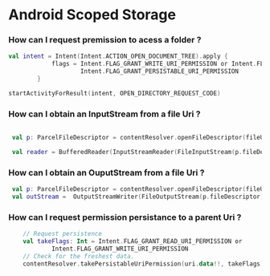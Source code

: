 # Android Scoped Storage 


### How can I request premission to acess a folder ?

```kotlin
val intent = Intent(Intent.ACTION_OPEN_DOCUMENT_TREE).apply {
            flags = Intent.FLAG_GRANT_WRITE_URI_PERMISSION or Intent.FLAG_GRANT_READ_URI_PERMISSION or
                    Intent.FLAG_GRANT_PERSISTABLE_URI_PERMISSION
        }

startActivityForResult(intent, OPEN_DIRECTORY_REQUEST_CODE)
```  


### How can I obtain an InputStream from a file Uri ?

```kotlin

 val p: ParcelFileDescriptor = contentResolver.openFileDescriptor(fileUri, "r") ?: return null

 val reader = BufferedReader(InputStreamReader(FileInputStream(p.fileDescriptor)))

```

### How can I obtain an OuputStream from a file Uri ?

```kotlin
 val p: ParcelFileDescriptor = contentResolver.openFileDescriptor(fileUri, "w") ?: return false
 val outStream =  OutputStreamWriter(FileOutputStream(p.fileDescriptor)) 
```


### How can I request permission persistance to a parent Uri ?


```kotlin
    // Request persistence
    val takeFlags: Int = Intent.FLAG_GRANT_READ_URI_PERMISSION or
            Intent.FLAG_GRANT_WRITE_URI_PERMISSION
    // Check for the freshest data.
    contentResolver.takePersistableUriPermission(uri.data!!, takeFlags)
```
